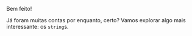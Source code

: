 Bem feito!

Já foram muitas contas por enquanto, certo? Vamos explorar algo mais interessante: os `string`s.
